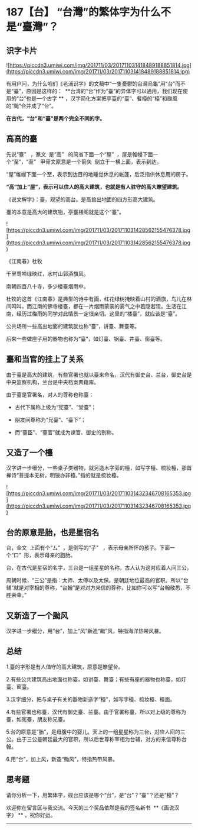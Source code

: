 # 187【台】 “台灣”的繁体字为什么不是“臺灣”？

## 识字卡片

![https://piccdn3.umiwi.com/img/201711/03/201711031418489188851814.jpg](https://piccdn3.umiwi.com/img/201711/03/201711031418489188851814.jpg)

有用户问，为什么咱们《老浦识字》的文稿中“一隻憂鬱的台灣烏龜”用“台”而不是“臺”，原因是这样的：  **台湾的“台”作为“臺”的异体字可以通用，我们现在使用的“台”也是一个古字 ** ，汉字简化方案把亭臺的“臺”、餐檯的“檯”和颱風的“颱”合并成了“台”。

 **在古代，“台”和“臺”是两个完全不同的字。**

## 高高的臺

先说“臺”   ，篆文  是“高”   的简省下面一个“屋”  ，屋是帷幔下面一个“至”，“至”   甲骨文原意是一个箭矢  倒立于一横上面，表示到达。

“屋”帷幔下面一个至，表示到达目的地睡觉休息的帐篷，后泛指供休息用的房子。

 **“高”加上“屋”，表示可以住人的高大建筑，也就是有人驻守的高大瞭望建筑。**

《说文解字》：臺，观望的高台。是高耸出地面的四方形高大建筑。

臺的本意是高大的建筑物，亭臺楼阁就是这个“臺”。

![https://piccdn3.umiwi.com/img/201711/03/201711031428562155476378.jpg](https://piccdn3.umiwi.com/img/201711/03/201711031428562155476378.jpg)

《江南春》杜牧

千里莺啼绿映红，水村山郭酒旗风。

南朝四百八十寺，多少楼臺烟雨中。

杜牧的这首《江南春》是典型的诗中有画，红花绿树掩映着山村的酒旗，鸟儿在林间鸣叫，而江南的佛寺楼臺，都在一片烟雨蒙蒙的雾气之中若隐若现。生活在江南，经历过梅雨的同学对此情景一定很亲切。这里的“楼臺”，就应该是“臺”。

公共场所一些高出地面的建筑就也称“臺”，讲臺、舞臺等。

后来一些做座子用的器物也称为“臺”，如灯臺、锅臺、井臺、窗臺等。

## 臺和当官的挂上了关系

由于臺是高大的建筑，有些官署也就以臺来命名，汉代有御史台、兰台，御史台是中央监察机构，兰台是中央档案典籍库。

由于臺是官署名，对人的尊称也称臺：

* 古代下属称上级为“宪臺”、“堂臺”；

* 朋友间尊称为“兄臺”、“臺下”；

* 而“臺臣”、“臺官”就成为谏官、御史的别称。

## 又造了一个檯

汉字进一步细分，一些桌子类器物，就另造木字旁的檯，如写字檯、梳妆檯，那首禅诗“菩提本无树，明镜亦非檯。”指的就是梳妆檯。

![https://piccdn3.umiwi.com/img/201711/03/201711031432346708165353.jpg](https://piccdn3.umiwi.com/img/201711/03/201711031432346708165353.jpg)

## 台的原意是胎，也是星宿名

台，金文  上面有个“厶”  ，是倒写的“子”   ，表示母亲所怀的孩子。下面一个“口”  形，表示母亲的胞胎。

台，在古代是星宿的名字，三台是一组星星的名称，古人认为这对应着人间三公。

周朝时候，“三公”是指：太师、太傅以及太保。是朝廷地位最高的官职。所以“台辅”就是对宰相的尊称，“台翰”是对对方来信的尊称，比如你可以写“台翰敬悉，不胜荣幸。”

## 又新造了一个颱风

汉字进一步细分，用“台”，加上“风”新造“颱”风，特指海洋热带风暴。

## 总结

1.臺的字形是有人值守的高大建筑，原意是瞭望台。

2.有些公共建筑高出地面也称臺，如讲臺、舞臺；有些有座的器物也称臺，如灯臺、窗臺。

3.汉字细分，把与桌子有关的器物新造字“檯”，如写字檯、梳妆檯、檯面。

4.有些官署也称臺，汉代有御史臺、兰臺。由于官署称臺，所以对上级的尊称为臺，如宪臺，朋友称兄臺。

5.台的原意是“胎”，是母腹中的婴儿。天上的一组星星称为三台，对应人间的三公。由于三公是朝廷最大的官职，所以后世尊称宰相为台辅，对方的来信尊称台翰。

6.用“台”，加上风，新造“颱风”，特指热带风暴。

## 思考题

请你分析一下，用繁体字，砚台应该是哪个“台”，是“台”？“臺”？还是“檯”？

欢迎你在留言区与我交流。今天的三个奖品依然是我的签名新书  **《画说汉字》 ** ，祝你好运。

---
